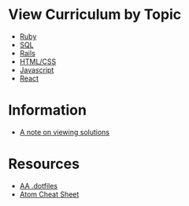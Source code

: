 # View Curriculum by Topic

* [Ruby][ruby]
* [SQL][sql]
* [Rails][rails]
* [HTML/CSS][html-css]
* [Javascript][js]
* [React][react]

# Information

* [A note on viewing solutions](readings/solutions.md)

# Resources

* [AA .dotfiles](https://github.com/appacademy/dotfiles)
* [Atom Cheat Sheet](readings/atom_cheatsheet.md)

[ruby]: ../ruby
[sql]: ../sql
[rails]: ../rails
[js]: ../javascript
[react]: ../react
[html-css]: ../html-css